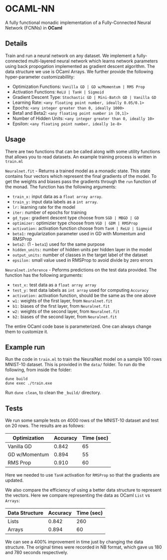 # OCAML-NN

A fully functional monadic implementation of a Fully-Connected Neural Network (FCNNs) in **OCaml**


## Details

Train and run a neural network on any dataset. We implement a fully-connected multi-layered neural network which learns network parameters using back propogation implemented as gradient descent algorithm. The data structure we use is OCaml Arrays. We further provide the following hyper-parameter customizabillity:

- Optimization Functions:  `Vanilla GD | GD w/Momentum | RMS Prop` <br>
- Activation Functions:  `ReLU | TanH | Sigmoid ` <br>
- Gradient Descent Type:  `Stochastic GD | Mini-Batch GD | Vanilla GD` <br>
- Learning Rate: `<any floating point number, ideally 0.05/0.1>` <br>
- Epochs: `<any integer greater than 0, ideally 1000>` <br>
- Beta1 and Beta2: `<any floating point number in [0,1]>` <br>
- Number of Hidden Units: `<any integer greater than 0, ideally 10>` <br>
- Epsilon: `<any floating point number, ideally 1e-8>` <br>

## Usage

There are two functions that can be called along with some utility functions that allows you to read datasets. An example training process is written in `train.ml`

`Neuralnet.fit` - Returns a trained model as a monadic state. This state contains four vectors which represent the final gradients of the model. To get the weights and biases pass the gradients through the `run` function of the monad. The function has the following arguments:

- `train_x:` input data as a `float array array`.
- `train_y:` input data labels as a `int array`.
- `lr:` learning rate for the model
- `iter:` number of epochs for training
- `gd_type:` gradient descent type choose from `SGD | MBGD | GD`
- `optimizer:` optimizier type choose from `VGD | GDM | RMSProp`
- `activation:` activation function choose from `TanH | ReLU | Sigmoid`
- `beta1:` regularization parameter used in GD with Momentum and RMSProp
- `beta2:` (1 - `beta1`) used for the same purpose
- `hidden_units:` number of hidden units per hidden layer in the model
- `output_units:` number of classes in the target label of the dataset
- `epsilon:` small value used in RMSProp to avoid divide by zero errors

`Neuralnet.inference` - Peforms predictions on the test data provided. The function has the following arguments:

- `test_x:` test data as a `float array array`
- `test_y:` test data labels as `int array` used for computing `Accuracy`
- `activation:` activation function, should be the same as the one above
- `w1:` weights of the first layer, from `Neuralnet.fit`
- `b1:` biases of the first layer, from `Neuralnet.fit`
- `w2:` weights of the second layer, from `Neuralnet.fit`
- `b2:` biases of the second layer, from `Neuralnet.fit`

The entire OCaml code base is parameterized. One can always change them to customize it.

## Example run

Run the code in `train.ml` to train the NeuralNet model on a sample 100 rows MNIST-10 dataset. This is provided in the `data/` folder. To run do the following, from inside the folder:
```
dune build
dune exec ./train.exe
```
Run `dune clean`, to clean the `_build/` directory.


## Tests

We run some sample tests on 4000 rows of the MNIST-10 dataset and test on 20 rows. The results are as follows:

| Optimization  | Accuracy | Time (sec) |
|---------------|----------|------------|
| Vanilla GD    | 0.842    | 65         |
| GD w/Momentum | 0.894    | 55         |
| RMS Prop      | 0.910    | 60         |

Here we needed to use `TanH` activation for `RMSProp` so that the gradients are updated. 

We also compare the efficiency of using a better data structure to represent the vectors. Here we compare representing the data as OCaml `List` vs `Arrays`:

| Data Structure  | Accuracy | Time (sec) |
|-----------------|----------|------------|
| Lists           | 0.842    | 260        |
| Arrays          | 0.894    | 60         |

We can see a 400% improvement in time just by changing the data structure. The original times were recorded in NB format, which gave us 180 and 780 seconds respectively.